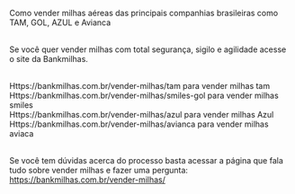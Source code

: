 
Como vender milhas aéreas das principais companhias brasileiras como TAM, GOL, AZUL e Avianca<br><br>

Se você quer vender milhas com total segurança, sigilo e agilidade acesse o site da Bankmilhas.<br><br>

Https://bankmilhas.com.br/vender-milhas/tam para vender milhas tam<br>
Https://bankmilhas.com.br/vender-milhas/smiles-gol para vender milhas smiles<br>
Https://bankmilhas.com.br/vender-milhas/azul para vender milhas Azul<br>
Https://bankmilhas.com.br/vender-milhas/avianca para vender milhas aviaca <br><br>

Se você tem dúvidas acerca do processo basta acessar a página que fala tudo sobre vender milhas e fazer uma pergunta: https://bankmilhas.com.br/vender-milhas/


